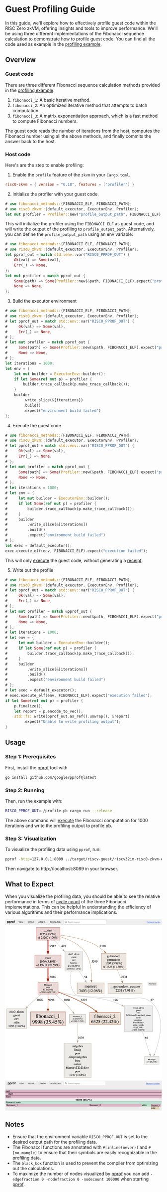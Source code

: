 # Guest Profiling Guide

In this guide, we'll explore how to effectively profile guest code within the RISC Zero zkVM, offering insights and tools to improve performance.
We'll be using three different implementations of the Fibonacci sequence calculation to demonstrate how to profile guest code.
You can find all the code used as example in the [profiling example].

## Overview

### Guest code

There are three different Fibonacci sequence calculation methods provided in the [profiling example]:

1. `fibonacci_1`: A basic iterative method.
2. `fibonacci_2`: An optimized iterative method that attempts to batch computation.
3. `fibonacci_3`: A matrix exponentiation approach, which is a fast method to compute Fibonacci numbers.

The guest code reads the number of iterations from the host, computes the Fibonacci number using all the above methods, and finally commits the answer back to the host.

### Host code

Here's are the step to enable profiling:

1. Enable the `profile` feature of the `zkvm` in your `Cargo.toml`.

```toml
risc0-zkvm = { version = "0.18", features = ["profiler"] }
```

2. Initialize the profiler with your guest code.

```rust
# use fibonacci_methods::{FIBONACCI_ELF, FIBONACCI_PATH};
# use risc0_zkvm::{default_executor, ExecutorEnv, Profiler};
let mut profiler = Profiler::new("profile_output_path", FIBONACCI_ELF);
```

This will initialize the profiler using the `FIBONACCI_ELF` as guest code, and will write the output of the profiling to `profile_output_path`.
Alternatively, you can define the `profile_output_path` using an env variable:

```rust
# use fibonacci_methods::{FIBONACCI_ELF, FIBONACCI_PATH};
# use risc0_zkvm::{default_executor, ExecutorEnv, Profiler};
let pprof_out = match std::env::var("RISC0_PPROF_OUT") {
    Ok(val) => Some(val),
    Err(_) => None,
};
let mut profiler = match pprof_out {
    Some(path) => Some(Profiler::new(&path, FIBONACCI_ELF).expect("profiler creation failed")),
    None => None,
};
```

3. Build the executor environment

```rust
# use fibonacci_methods::{FIBONACCI_ELF, FIBONACCI_PATH};
# use risc0_zkvm::{default_executor, ExecutorEnv, Profiler};
# let pprof_out = match std::env::var("RISC0_PPROF_OUT") {
#     Ok(val) => Some(val),
#     Err(_) => None,
# };
# let mut profiler = match pprof_out {
#     Some(path) => Some(Profiler::new(&path, FIBONACCI_ELF).expect("profiler creation failed")),
#     None => None,
# };
let iterations = 1000;
let env = {
    let mut builder = ExecutorEnv::builder();
    if let Some(ref mut p) = profiler {
        builder.trace_callback(p.make_trace_callback());
    }
    builder
        .write_slice(&[iterations])
        .build()
        .expect("environment build failed")
};
```

4. Execute the guest code

```rust
# use fibonacci_methods::{FIBONACCI_ELF, FIBONACCI_PATH};
# use risc0_zkvm::{default_executor, ExecutorEnv, Profiler};
# let pprof_out = match std::env::var("RISC0_PPROF_OUT") {
#     Ok(val) => Some(val),
#     Err(_) => None,
# };
# let mut profiler = match pprof_out {
#     Some(path) => Some(Profiler::new(&path, FIBONACCI_ELF).expect("profiler creation failed")),
#     None => None,
# };
# let iterations = 1000;
# let env = {
#     let mut builder = ExecutorEnv::builder();
#     if let Some(ref mut p) = profiler {
#         builder.trace_callback(p.make_trace_callback());
#     }
#     builder
#         .write_slice(&[iterations])
#         .build()
#         .expect("environment build failed")
# };
let exec = default_executor();
exec.execute_elf(env, FIBONACCI_ELF).expect("execution failed");
```

This will only [execute] the guest code, without generating a [receipt].

5. Write out the profile

```rust
# use fibonacci_methods::{FIBONACCI_ELF, FIBONACCI_PATH};
# use risc0_zkvm::{default_executor, ExecutorEnv, Profiler};
# let pprof_out = match std::env::var("RISC0_PPROF_OUT") {
#     Ok(val) => Some(val),
#     Err(_) => None,
# };
# let mut profiler = match &pprof_out {
#     Some(path) => Some(Profiler::new(&path, FIBONACCI_ELF).expect("profiler creation failed")),
#     None => None,
# };
# let iterations = 1000;
# let env = {
#     let mut builder = ExecutorEnv::builder();
#     if let Some(ref mut p) = profiler {
#         builder.trace_callback(p.make_trace_callback());
#     }
#     builder
#         .write_slice(&[iterations])
#         .build()
#         .expect("environment build failed")
# };
# let exec = default_executor();
# exec.execute_elf(env, FIBONACCI_ELF).expect("execution failed");
if let Some(ref mut p) = profiler {
    p.finalize();
    let report = p.encode_to_vec();
    std::fs::write(pprof_out.as_ref().unwrap(), &report)
        .expect("Unable to write profiling output");
}
```

## Usage

### Step 1: Prerequisites

First, install the [pprof] tool with

```bash
go install github.com/google/pprof@latest
```

### Step 2: Running

Then, run the example with:

```bash
RISC0_PPROF_OUT=./profile.pb cargo run --release
```

The above command will [execute] the Fibonacci computation for 1000 iterations and write the profiling output to profile.pb.

### Step 3: Visualization

To visualize the profiling data using `pprof`, run:

```bash
pprof -http=127.0.0.1:8089 ../target/riscv-guest/riscv32im-risc0-zkvm-elf/release/fibonacci profile.pb
```

Then navigate to http://localhost:8089 in your browser.

## What to Expect

When you visualize the profiling data, you should be able to see the relative performance in terms of [cycle count] of the three Fibonacci implementations.
This can be helpful in understanding the efficiency of various algorithms and their performance implications.

![Graph](../../img/profiling_graph.png)
![Flamegraph](../../img/profiling_flamegraph.png)

## Notes

- Ensure that the environment variable `RISC0_PPROF_OUT` is set to the desired output path for the profiling data.
- The Fibonacci functions are annotated with `#[inline(never)]` and `#[no_mangle]` to ensure that their symbols are easily recognizable in the profiling data.
- The `black_box` function is used to prevent the compiler from optimizing out the calculations.
- To maximize the number of nodes visualized by [pprof] you can add `-edgefraction 0 -nodefraction 0 -nodecount 100000` when starting [pprof].

[profiling example]: https://github.com/risc0/risc0/examples/profiling
[pprof]: https://github.com/google/pprof
[receipt]: ../../terminology.md#receipt
[cycle count]: ../../terminology.md#clock-cycles
[execute]: ../../terminology.md#execute
